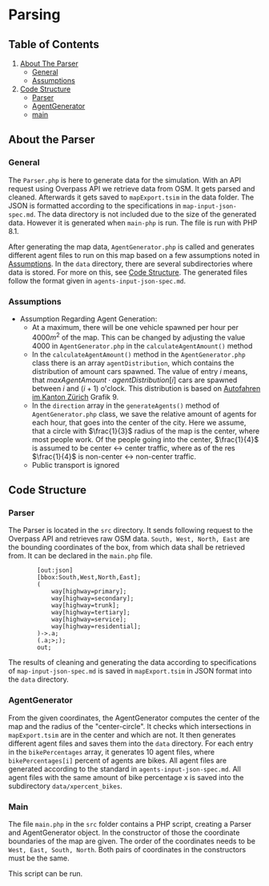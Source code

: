 # Parsing
## Table of Contents

1. [About The Parser](#about-the-parser)
    - [General](#general)
    - [Assumptions](#assumptions)
2. [Code Structure](#code-structure)
    - [Parser](#parser)
    - [AgentGenerator](#agentgenerator)
    - [main](#main)

## About the Parser
### General

The `Parser.php` is here to generate data for the simulation. With an API request using Overpass API we retrieve data from OSM. It gets parsed and cleaned. Afterwards it gets saved to `mapExport.tsim` in the data folder. The JSON is formatted according to the specifications in `map-input-json-spec.md`. 
The data directory is not included due to the size of the generated data. However it is generated when `main-php` is run. The file is run with PHP 8.1.

After generating the map data, `AgentGenerator.php` is called and generates different agent files to run on this map based on a few assumptions noted in [Assumptions](#assumptions). In the `data` directory, there are several subdirectories where data is stored. For more on this, see [Code Structure](#code-structure). The generated files follow the format given in  `agents-input-json-spec.md`.

### Assumptions
- Assumption Regarding Agent Generation: 
    - At a maximum, there will be one vehicle spawned per hour per $4000 m^2$ of the map. This can be changed by adjusting the value $4000$ in `AgentGenerator.php` in the `calculateAgentAmount()` method
    - In the `calculateAgentAmount()` method in the `AgentGenerator.php` class there is an array `agentDistribution`, which contains the distribution of amount cars spawned. The value of entry $i$ means, that $maxAgentAmount \cdot agentDistribution[i]$ cars are spawned between $i$ and $(i+1)$ o'clock. This distribution is based on [Autofahren im Kanton Zürich](https://www.web.statistik.zh.ch/ogd/daten/ressourcen/KTZH_00000266_00001307.pdf) Grafik 9.
    - In the `direction` array in the `generateAgents()` method of `AgentGenerator.php` class, we save the relative amount of agents for each hour, that goes into the center of the city. Here we assume, that a circle with $\frac{1}{3}$ radius of the map is the center, where most people work. Of the people going into the center, $\frac{1}{4}$ is assumed to be center $\leftrightarrow$ center traffic, where as of the res $\frac{1}{4}$ is non-center $\leftrightarrow$ non-center traffic.
    - Public transport is ignored

## Code Structure
### Parser

The Parser is located in the `src` directory. It sends following request to the Overpass API and retrieves raw OSM data. `South, West, North, East` are the bounding coordinates of the box, from which data shall be retrieved from. It can be declared in the `main.php` file. 

            [out:json]
            [bbox:South,West,North,East];
            (
                way[highway=primary];
                way[highway=secondary];
                way[highway=trunk];
                way[highway=tertiary];
                way[highway=service];
                way[highway=residential];
            )->.a;
            (.a;>;);
            out;
            
The results of cleaning and generating the data according to specifications of `map-input-json-spec.md` is saved in `mapExport.tsim` in JSON format into the `data` directory.

### AgentGenerator

From the given coordinates, the AgentGenerator computes the center of the map and the radius of the "center-circle". It checks which intersections in `mapExport.tsim` are in the center and which are not. It then generates different agent files and saves them into the `data` directory. For each entry in the `bikePercentages` array, it generates 10 agent files, where `bikePercentages[i]` percent of agents are bikes. All agent files are generated according to the standard in `agents-input-json-spec.md`. All agent files with the same amount of bike percentage x is saved into the subdirectory `data/xpercent_bikes`.

### Main

The file `main.php` in the `src` folder contains a PHP script, creating a Parser and AgentGenerator object. In the constructor of those the coordinate boundaries of the map are given. The order of the coordinates needs to be `West, East, South, North`.  Both pairs of coordinates in the constructors must be the same.

This script can be run.
